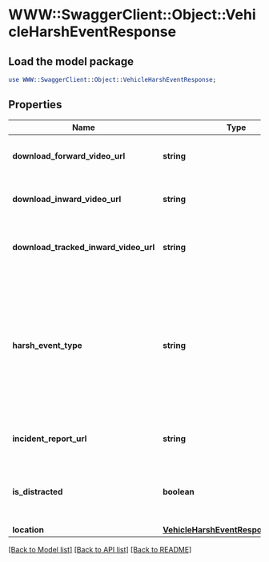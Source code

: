# WWW::SwaggerClient::Object::VehicleHarshEventResponse

## Load the model package
```perl
use WWW::SwaggerClient::Object::VehicleHarshEventResponse;
```

## Properties
Name | Type | Description | Notes
------------ | ------------- | ------------- | -------------
**download_forward_video_url** | **string** | URL for downloading the forward facing video | [optional] 
**download_inward_video_url** | **string** | URL for downloading the inward facing video | [optional] 
**download_tracked_inward_video_url** | **string** | URL for downloading the tracked inward facing video | [optional] 
**harsh_event_type** | **string** | Type of the harsh event. One of: [Crash, Harsh Acceleration, Harsh Braking, Harsh Turn, ROP Engine, ROP Brake, YC Engine, YC Brake, Harsh Event] | 
**incident_report_url** | **string** | URL of the associated incident report page | 
**is_distracted** | **boolean** | Whether the driver was deemed distracted during this harsh event | [optional] 
**location** | [**VehicleHarshEventResponseLocation**](VehicleHarshEventResponseLocation.md) |  | [optional] 

[[Back to Model list]](../README.md#documentation-for-models) [[Back to API list]](../README.md#documentation-for-api-endpoints) [[Back to README]](../README.md)


